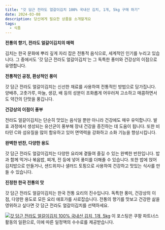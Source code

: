 ```yaml
---
title: "갓 담근 전라도 얼갈이김치 100% 국내산 김치, 1개, 5kg 구매 하기"
date: 2024-03-08
description: 당신에게 필요한 상품을 소개할게요
tags:
  - 식품
---
```

**전통의 향기, 전라도 얼갈이김치의 매력**

김치는 한국 문화에 뿌리 깊게 자리 잡은 전통적 음식으로, 세계적인 인기를 누리고 있습니다. 그 중에서도 '갓 담근 전라도 얼갈이김치'는 그 독특한 풍미와 건강상의 이점으로 유명합니다.

**전통적인 공정, 환상적인 풍미**

갓 담근 전라도 얼갈이김치는 신선한 재료를 사용하여 전통적인 방법으로 담가집니다. 양배추, 고춧가루, 마늘, 생강, 배 등의 성분이 조화롭게 어우러져 고소하고 매콤하면서도 약간의 단맛을 풍깁니다.

**건강상의 이점이 풍부**

전라도 얼갈이김치는 단순히 맛있는 음식일 뿐만 아니라 건강에도 매우 유익합니다. 발효 과정에서 생성되는 유산균이 풍부해 장내 건강을 증진하는 데 도움이 됩니다. 또한 비타민 C와 섬유질을 많이 함유하고 있어 면역력을 강화하고 소화 기능을 향상시킵니다.

**완벽한 반찬, 다양한 용도**

갓 담근 전라도 얼갈이김치는 다양한 요리에 곁들여 즐길 수 있는 완벽한 반찬입니다. 밥과 함께 먹거나 볶음밥, 찌개, 전 등에 넣어 풍미를 더해줄 수 있습니다. 또한 밥에 얹어 김치밥으로 만들거나, 샌드위치나 샐러드 토핑으로 사용하여 건강하고 맛있는 식사를 만들 수 있습니다.

**진정한 한국 전통의 맛**

갓 담근 전라도 얼갈이김치는 한국 전통 요리의 진수입니다. 독특한 풍미, 건강상의 이점, 다양한 용도로 모든 요리 애호가를 사로잡습니다. 전통의 향기를 맛보고 건강한 삶을 영위하고 싶다면 갓 담근 전라도 얼갈이김치를 선택하세요.


[![갓 담근 전라도 얼갈이김치 100% 국내산 김치, 1개, 5kg](https://i.imgur.com/81F7uro.png#center)](https://link.coupang.com/re/AFFSDP?lptag=AF5033054&pageKey=7907550397&itemId=21690114087&vendorItemId=88739950146&traceid=V0-153-a5ec6c5861e40a11&clickBeacon=uMU6ZTANsQIxdNB2uCPcAXUb0-C2ZpCV3f8jvHEg0Ybjz0sPmZQLPLpcmLLXiYGJKvDJY_63Y_S_6Z6f-lGXN5OTX9D_Fr5yMJ2DzPFr-FPLpk5L7r3JneTMIDwqiPdKvqTGiYKV7Fz8Fsj1-thg6cJgbiQsocqALnT6h0r_rPKnCOKZxyQ74nSc8fCE2vJsgMbJZ6-yypmgLvb-U93wFaCWOJW8-iwZCJxfTS5PmFjI4rDZXC1FADojE5SHon7PCWGwVuyNwQp54ycnlsgf1e6h4UGpzx_ayZZKkAtzZwJYfhIq2ORBjQN4blqELsPwY9rOwrYCOm55-FYCcvrUySgingX8I_is8qDiZucmJ2GejB9P-Ulhv5Dmb4irCw3PZB48yT6akzeHEsDhTFmiZC73h7zvnNwUu_2K670iO3JvwZtFlxYoCuG772U3sMHbK5ts5wibKln0fat_aiNtLSqb5WVDs_3ShBJoVMvCYS0_Y8MRbCqYrcS_fEAtvmqv9NInkuWtrz-hLkGnx_9RKWyAh2BMlpicpsIZNk_iGNPcRwG3PUiozPak-70XIt172IF0bRNUZSrmLRTnHJtu_eXST9WC50W4xQBms0r1zRiETGCjqtbtozcD6RrIFEnI_noft2UWBUjEverB1bytMS8cX_tEyWIZk9_x-cy19UkNiGxqwjYcOeZeBm8AhYPhO_MKBvN1jgRI8bm_oTob9tD7aZNlfelzpewO8VbvbGEklQQYyguGUJSipMYQRXo5xSJ4vInf3dMkq3jLF7q_0VtiWJjcBXRuFc_FAAEe1Q4zFnqnpsrUutLBBYTW_5Lzqx_RJYVCutkDvyqCQSWQCdn4jERHiTiIh1oGm9j_b-zNOOYFyhsrGeiMbiC8Ok0XYel9ow3Tl5aFeFJJ4VHIz-iIRKrELiT6OfCsW3oepRIBNXk5WCIyZkLFMvm0AkMJv9I16J7IXnwLSDuOiG8-ALi4UnUKLxtmpTabsXeMQiOj47MpoGu9ODfjQERnIGVEIalnBSEryeyW9_WFKCZWT5PH-rOGIXCZ5HJ2n0VenJhLK90WaHQ%3D&requestid=20240308201742280230199982&token=31850C%7CMIXED)
이 포스팅은 쿠팡 파트너스 활동의 일환으로, 이에 따른 일정액의 수수료를 제공받습니다.


